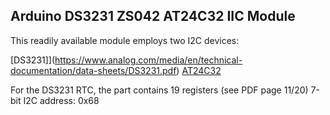 ## Arduino DS3231 ZS042 AT24C32 IIC Module
This readily available module employs two I2C devices:

[DS3231]](https://www.analog.com/media/en/technical-documentation/data-sheets/DS3231.pdf)
[AT24C32](https://ww1.microchip.com/downloads/en/devicedoc/Atmel-8869-SEEPROM-AT24CS32-Datasheet.pdf)

For the DS3231 RTC, the part contains 19 registers (see PDF page 11/20)
7-bit I2C address: 0x68

